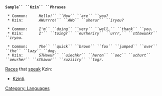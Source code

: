 **`Sample`` ``Kzin`` ``Phrases`**  
  
` * Common:     `*`Hello!`` ``How`` ``are`` ``you?`*  
` * Kzin:       `*`AWurrro!`` ``AWo`` ``uherur`` ``iryou?`*  
  
` * Common:     `*`I'm`` ``doing`` ``very`` ``well,`` ``thank`` ``you.`*  
` * Kzin:       `*`I'`` ``toingr`` ``eurheriry`` ``urrr,`` ``sthawunkr`` ``iryou.`*  
  
` * Common:     `*`The`` ``quick`` ``brown`` ``fox`` ``jumped`` ``over`` ``the`` ``lazy`` ``dog.`*  
` * Kzin:       `*`STHawur`` ``uiechkr`` ``heron`` ``oec`` ``uchurt`` ``oeurher`` ``sthawur`` ``ruziiiry`` ``togr.`*

[Races](:Category:_Races.md "wikilink") that
[speak](Speak.md "wikilink") Kzin:

-   [Kzinti](Kzinti.md "wikilink").

[Category: Languages](Category:_Languages "wikilink")
